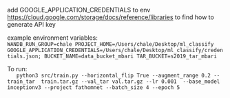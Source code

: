 add GOOGLE_APPLICATION_CREDENTIALS to env      
https://cloud.google.com/storage/docs/reference/libraries to find how to generate API key

example environment variables:    
``
WANDB_RUN_GROUP=chale
PROJECT_HOME=/Users/chale/Desktop/ml_classify
GOOGLE_APPLICATION_CREDENTIALS=/Users/chale/Desktop/ml_classify/credentials.json;
BUCKET_NAME=data_bucket_mbari
TAR_BUCKET=s2019_tar_mbari
``    
    
To run:   
``   
python3 src/train.py --horizontal_flip True --augment_range 0.2 --train_tar 
train.tar.gz --val_tar val.tar.gz --lr 0.001  --base_model inceptionv3 --project fathomnet --batch_size 4 --epoch 5
``

